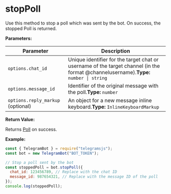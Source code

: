 # stopPoll

Use this method to stop a poll which was sent by the bot. On success, the stopped Poll is returned.

**Parameters:**

| Parameter                         | Description                                                                                                                           |
| --------------------------------- | ------------------------------------------------------------------------------------------------------------------------------------- |
| `options.chat_id`                 | Unique identifier for the target chat or username of the target channel (in the format @channelusername).**Type:** `number \| string` |
| `options.message_id`              | Identifier of the original message with the poll.**Type:** `number`                                                                   |
| `options.reply_markup` (optional) | An object for a new message inline keyboard.**Type:** `InlineKeyboardMarkup`                                                          |

**Return Value:**

Returns [Poll](https://core.telegram.org/bots/api#poll) on success.

**Example:**

```javascript
const { TelegramBot } = require("telegramsjs");
const bot = new TelegramBot("BOT_TOKEN");

// Stop a poll sent by the bot
const stoppedPoll = bot.stopPoll({
  chat_id: 123456789, // Replace with the chat ID
  message_id: 987654321, // Replace with the message ID of the poll
});
console.log(stoppedPoll);
```
